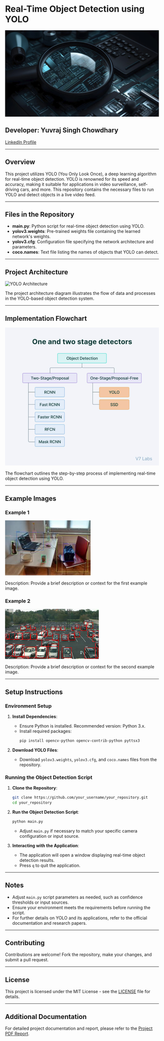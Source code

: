 
# Real-Time Object Detection using YOLO

![Header Image](source/header.jpg)

## Developer: Yuvraj Singh Chowdhary
[LinkedIn Profile](https://www.linkedin.com/in/yuvraj-singh-chowdhary/)

---

## Overview

This project utilizes YOLO (You Only Look Once), a deep learning algorithm for real-time object detection. YOLO is renowned for its speed and accuracy, making it suitable for applications in video surveillance, self-driving cars, and more. This repository contains the necessary files to run YOLO and detect objects in a live video feed.

---

## Files in the Repository

- **main.py**: Python script for real-time object detection using YOLO.
- **yolov3.weights**: Pre-trained weights file containing the learned network's weights.
- **yolov3.cfg**: Configuration file specifying the network architecture and parameters.
- **coco.names**: Text file listing the names of objects that YOLO can detect.

---

## Project Architecture

![YOLO Architecture](source/yolo.avif)

The project architecture diagram illustrates the flow of data and processes in the YOLO-based object detection system.

---

## Implementation Flowchart

![Implementation Flowchart](source/imp.jpg)

The flowchart outlines the step-by-step process of implementing real-time object detection using YOLO.

---

## Example Images

### Example 1

![Example 1](source/1.jpeg)

Description: Provide a brief description or context for the first example image.

### Example 2

![Example 2](source/2.jpeg)

Description: Provide a brief description or context for the second example image.

---

## Setup Instructions

### Environment Setup

1. **Install Dependencies**:
   - Ensure Python is installed. Recommended version: Python 3.x.
   - Install required packages:
     ```bash
     pip install opencv-python opencv-contrib-python pyttsx3
     ```

2. **Download YOLO Files**:
   - Download `yolov3.weights`, `yolov3.cfg`, and `coco.names` files from the repository.

### Running the Object Detection Script

1. **Clone the Repository**:
   ```bash
   git clone https://github.com/your_username/your_repository.git
   cd your_repository
   ```

2. **Run the Object Detection Script**:
   ```bash
   python main.py
   ```
   - Adjust `main.py` if necessary to match your specific camera configuration or input source.

3. **Interacting with the Application**:
   - The application will open a window displaying real-time object detection results.
   - Press `q` to quit the application.

---

## Notes

- Adjust `main.py` script parameters as needed, such as confidence thresholds or input sources.
- Ensure your environment meets the requirements before running the script.
- For further details on YOLO and its applications, refer to the official documentation and research papers.

---

## Contributing

Contributions are welcome! Fork the repository, make your changes, and submit a pull request.

---

## License

This project is licensed under the MIT License - see the [LICENSE](./LICENSE) file for details.

---

## Additional Documentation

For detailed project documentation and report, please refer to the [Project PDF Report](https://www.canva.com/design/DAGH9Oarvr4/ftHBi6LT03XZWElDh1aQXQ/view).
